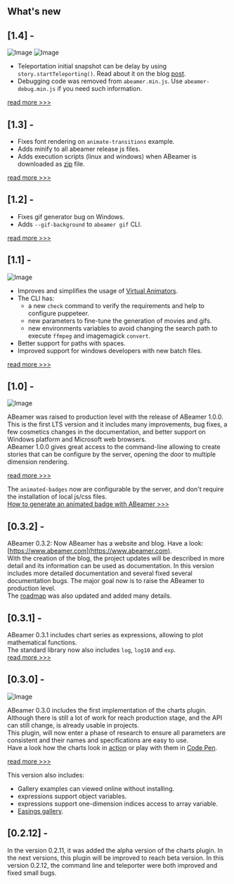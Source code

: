 ## What's new

## [1.4] -
  
![Image](https://www.abeamer.com/gallery/latest/animate-delay-teleportation/story-frames/story.gif)  ![Image](https://www.abeamer.com/gallery/latest/animate-delay-teleportation/story-frames/story-lighthouse.gif)  
  
- Teleportation initial snapshot can be delay by using `story.startTeleporting()`. Read about it on the blog [post](https://www.abeamer.com/blog/2018/08/20/how-to-delay-the-teleportation-in-abeamer.html).  
- Debugging code was removed from `abeamer.min.js`. Use `abeamer-debug.min.js` if you need such information.
  
[read more >>>](https://www.abeamer.com/blog/2018/08/20/abeamer-1.4.0-released.html)  
  
## [1.3] -
  
- Fixes font rendering on `animate-transitions` example.
- Adds minify to all abeamer release js files.
- Adds execution scripts (linux and windows) when ABeamer is downloaded as [zip](https://www.abeamer.com/downloads.html) file.  
  
[read more >>>](https://www.abeamer.com/blog/2018/08/15/abeamer-1.3.0-released.html)  
  
## [1.2] -
  
- Fixes gif generator bug on Windows.
- Adds `--gif-background` to `abeamer gif` CLI.  
  
[read more >>>](https://www.abeamer.com/blog/2018/08/06/abeamer-1.2.0-released.html)  
  
## [1.1] -
  
![Image](https://www.abeamer.com/gallery/latest/animate-simple-virtual-animator/story-frames/story.gif)
  
- Improves and simplifies the usage of [Virtual Animators](https://www.abeamer.com/blog/2018/07/31/how-to-use-virtual-animators-in-abeamer.html).
- The CLI has:
    * a new `check` command to verify the requirements and help to configure puppeteer.
    * new parameters to fine-tune the generation of movies and gifs.
    * new environments variables to avoid changing the search path to execute `ffmpeg` and imagemagick `convert`.
- Better support for paths with spaces.
- Improved support for windows developers with new batch files.  
  
[read more >>>](https://www.abeamer.com/blog/2018/07/31/abeamer-1.1.0-released.html)  
  
## [1.0] -
  
![Image](https://www.abeamer.com/gallery/latest/animate-badges/story-frames/story.gif)
  
ABeamer was raised to production level with the release of ABeamer 1.0.0.  
This is the first LTS version and it includes many improvements, bug fixes, a few cosmetics changes in the documentation, 
and better support on Windows platform and Microsoft web browsers.  
ABeamer 1.0.0 gives great access to the command-line allowing to create stories that can 
be configure by the server, opening the door to multiple dimension rendering.  
  
[read more >>>](https://www.abeamer.com/blog/2018/07/11/abeamer-1.0.0-released.html)  
  
The `animated-badges` now are configurable by the server, and don't require the installation of local js/css files.  
[How to generate an animated badge with ABeamer >>>](https://www.abeamer.com/blog/2018/07/11/how-to-generate-an-animated-badge-with-abeamer.html)  
  
## [0.3.2] -
  
ABeamer 0.3.2: Now ABeamer has a website and blog. Have a look: [https://www.abeamer.com](https://www.abeamer.com).  
With the creation of the blog, the project updates will be described in more detail and its information can be used as documentation.
In this version includes more detailed documentation and several fixed several documentation bugs.
The major goal now is to raise the ABeamer to production level.  
The [roadmap](https://www.abeamer.com/docs/latest/end-user/en/site/roadmap/) was also updated and added many details.   
  
## [0.3.1] -
  
ABeamer 0.3.1 includes chart series as expressions, allowing to plot mathematical functions.  
The standard library now also includes `log`, `log10` and `exp`.  
[read more >>>](https://www.abeamer.com/blog/2018/06/29/abeamer-0.3.1-released.html)  
 
## [0.3.0] -
  
![Image](https://a-bentofreire.github.io/abeamer-gallery-release/animate-charts/story-frames/story.gif)  
  
ABeamer 0.3.0 includes the first implementation of the charts plugin.  
Although there is still a lot of work for reach production stage, and the API can still change,
is already usable in projects.  
This plugin, will now enter a phase of research to ensure all parameters are consistent and their names 
and specifications are easy to use.  
Have a look how the charts look in [action](https://a-bentofreire.github.io/abeamer-gallery-release/charts-gallery/index-online.html) or 
play with them in [Code Pen](https://codepen.io/a-bentofreire/pen/mKjQXR).  
  
[read more >>>](https://www.abeamer.com/blog/2018/06/25/abeamer-0.3.0-released.html)  
  
This version also includes:
* Gallery examples can viewed online without installing.
* expressions support object variables.
* expressions support one-dimension indices access to array variable.
* [Easings gallery](https://a-bentofreire.github.io/abeamer-gallery-release/easings-gallery/index-online.html).
  
## [0.2.12] -

In the version 0.2.11, it was added the alpha version of the charts plugin.
In the next versions, this plugin will be improved to reach beta version.
In this version 0.2.12, the command line and teleporter were both improved 
and fixed small bugs.
